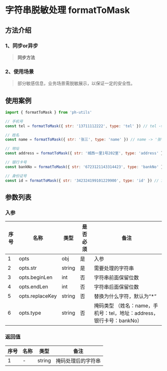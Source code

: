 # 字符串脱敏处理 formatToMask 

## 方法介绍
### 1、同步or异步
> **同步方法**

### 2、使用场景
> 部分敏感信息，业务场景需脱敏展示，以保证一定的安全性。

## 使用案例
```js
import { formatToMask } from 'ph-utils'

// 手机号
const tel = formatToMask({ str: '13711112222', type: 'tel' }) // tel -> '137******22'

// 姓名
const name = formatToMask({ str: '张三', type: 'name' }) // name -> '张*'

// 地址
const address = formatToMask({ str: '城西一里1号202室', type: 'address' }) // address -> '城西一里*号***室'

// 银行卡号
const bankNo = formatToMask({ str: '6723121143314423', type: 'bankNo' }) // bankNo -> '6723********4423'

// 身份证号
const id = formatToMask({ str: '342324199101229900', type: 'id' }) // id -> '3****************0'
```

## 参数列表
### 入参
| 序号 | 名称 | 类型 | 是否必须 | 备注 |
| --- | --- | --- | --- | --- |
| 1 | opts | obj | 是 | 入参 |
| 2 | opts.str | string | 是 | 需要处理的字符串 |
| 3 | opts.beginLen | int | 否 | 字符串前面保留位数 |
| 4 | opts.endLen | int | 否 | 字符串后面保留位数 |
| 5 | opts.replaceKey | string | 否 | 替换为什么字符，默认为“*”|
| 6 | opts.type | string | 否 | 掩码类型 （姓名：name，手机号：tel，地址：address，银行卡号：bankNo）|

### 返回值
| 序号 | 名称 | 类型 | 备注 |
| --- | --- | --- | --- |
| 1 | - | string | 掩码处理后的字符串 |
